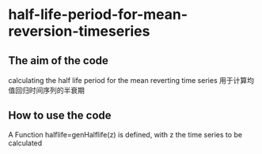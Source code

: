 # half-life-period-for-mean-reversion-timeseries

## The aim of the code
calculating the half life period for the mean reverting time series
用于计算均值回归时间序列的半衰期

## How to use the code
A Function halflife=genHalflife(z) is defined, with z the time series to be calculated



